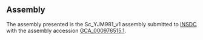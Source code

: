 

Assembly
--------

The assembly presented is the Sc\_YJM981\_v1 assembly submitted to
[INSDC](http://www.insdc.org) with the assembly accession
[GCA\_000976515.1](http://www.ebi.ac.uk/ena/data/view/GCA_000976515.1).
